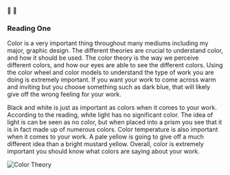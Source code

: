 :metal: :metal:

### Reading One

Color is a very important thing throughout many mediums including my major, graphic design. The different theories are crucial to understand color, and how it should be used. The color theory is the way we perceive different colors, and how our eyes are able to see the different colors. Using the color wheel and color models to understand the type of work you are doing is extremely important. If you want your work to come across warm and inviting but you choose something such as dark blue, that will likely give off the wrong feeling for your work.

Black and white is just as important as colors when it comes to your work. According to the reading, white light has no significant color. The idea of light is can be seen as no color, but when placed into a prism you see that it is in fact made up of numerous colors. Color temperature is also important when it comes to your work. A pale yellow is going to give off a much different idea than a bright mustard yellow. Overall, color is extremely important you should know what colors are saying about your work.  

![Color Theory](https://www.canva.com/learn/wp-content/uploads/2015/07/color-theory-1-tb-752x0.png)
